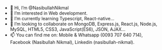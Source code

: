 - 👋 Hi, I’m @NasibullahNikmal
- 👀 I’m interested in Web development.
- 🌱 I’m currently learning Typescript, React-native...
- 💞️ I’m looking to collaborate on MongoDB, Express.js, React.js, Node.js, MySQL, HTML5, CSS3, JavaScript(ES6), JSON, AJAX...
- 📫 You can find me on: Mobile & Whatsapp (0093 707 640 714), Facebook (Nasibullah Nikmal), Linkedin (nasibullah-nikmal).

<!---
NasibullahNikmal/NasibullahNikmal is a ✨ special ✨ repository because its `README.md` (this file) appears on your GitHub profile.
You can click the Preview link to take a look at your changes.
--->
